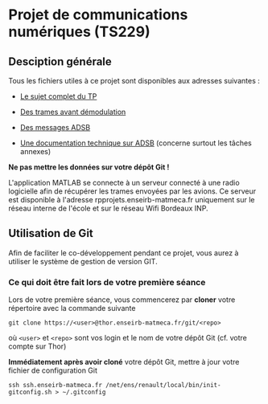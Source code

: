 # Projet de communications numériques (TS229)

## Desciption générale
Tous les fichiers utiles à ce projet sont disponibles aux adresses suivantes :

* [Le sujet complet du TP](https://github.com/rtajan/TS229/blob/master/doc/sujet/sujet.pdf)

* [Des trames avant démodulation](https://github.com/rtajan/TS229/blob/master/data/buffers.mat)

* [Des messages ADSB](https://github.com/rtajan/TS229/blob/master/data/adsb_msgs.mat)

* [Une documentation technique sur ADSB](https://github.com/rtajan/TS229/blob/master/doc/ADSB_technical_doc.pdf) (concerne surtout les tâches annexes)

**Ne pas mettre les données sur votre dépôt Git !**

L'application MATLAB se connecte à un serveur connecté à une radio logicielle afin de récupérer les trames envoyées par les avions. Ce serveur est disponible à l'adresse rpprojets.enseirb-matmeca.fr uniquement sur le réseau interne de l'école et sur le réseau Wifi Bordeaux INP. 

## Utilisation de Git

 Afin de faciliter le co-développement pendant ce projet, vous aurez à utiliser le système de gestion de version GIT. 

### Ce qui doit être fait lors de votre première séance
Lors de votre première séance, vous commencerez par **cloner** votre répertoire avec la commande suivante

```
git clone https://<user>@thor.enseirb-matmeca.fr/git/<repo>
```

où `<user>` et `<repo>` sont vos login et le nom de votre dépôt Git (cf. votre compte sur Thor)

**Immédiatement après avoir cloné** votre dépôt Git, mettre à jour votre fichier de configuration Git

``` 
ssh ssh.enseirb-matmeca.fr /net/ens/renault/local/bin/init-gitconfig.sh > ~/.gitconfig
```

